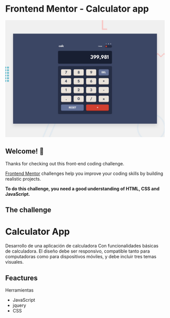 # Frontend Mentor - Calculator app

![Design preview for the Calculator app coding challenge](./design/desktop-preview.jpg)

## Welcome! 👋

Thanks for checking out this front-end coding challenge.

[Frontend Mentor](https://www.frontendmentor.io) challenges help you improve your coding skills by building realistic projects.

**To do this challenge, you need a good understanding of HTML, CSS and JavaScript.**

## The challenge

# Calculator App
Desarrollo de una aplicación de calculadora 
Con funcionalidades básicas de calculadora.
El diseño debe ser responsivo, compatible tanto para computadoras como para dispositivos móviles, y debe incluir tres temas visuales.
## Feactures 
Herramientas
- JavaScript 
- jquery
- CSS
